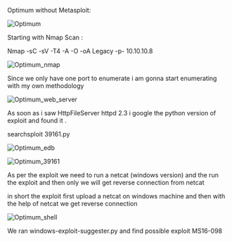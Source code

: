 Optimum without Metasploit:

![Optimum](https://user-images.githubusercontent.com/55708909/91416282-cce6a100-e86c-11ea-84df-635d1770a37d.png)

Starting with Nmap Scan :

Nmap -sC -sV -T4 -A -O -oA Legacy -p- 10.10.10.8

![Optimum_nmap](https://user-images.githubusercontent.com/55708909/91418130-5c8d4f00-e86f-11ea-8155-5beac2946de4.png)

Since we only have one port to enumerate i am gonna start enumerating with my own methodology

![Optimum_web_server](https://user-images.githubusercontent.com/55708909/91420363-3ae19700-e872-11ea-8906-a31de7fb0808.png)

As soon as i saw HttpFileServer httpd 2.3 i google the python version of exploit and found it .

searchsploit 39161.py

![Optimum_edb](https://user-images.githubusercontent.com/55708909/91420998-03bfb580-e873-11ea-9d70-beb63d9d1e66.png)

![Optimum_39161](https://user-images.githubusercontent.com/55708909/91421787-fbb44580-e873-11ea-86fa-deafcf23af24.png)

As per the exploit we need to run a netcat (windows version) and the run the exploit and then only we will get reverse connection from netcat 

in short the exploit first upload a netcat on windows machine and then with the help of netcat we get reverse connection

![Optimum_shell](https://user-images.githubusercontent.com/55708909/91423449-2b644d00-e876-11ea-92aa-b7c4520eb905.png)


We ran windows-exploit-suggester.py and find possible exploit MS16-098













